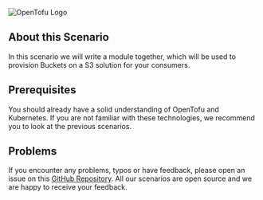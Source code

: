 ![OpenTofu Logo](https://raw.githubusercontent.com/opentofu/brand-artifacts/main/full/transparent/SVG/on-light.svg)

## About this Scenario

In this scenario we will write a module together, which will be used to provision Buckets on a S3 solution for your consumers. 

## Prerequisites

You should already have a solid understanding of OpenTofu and Kubernetes. If you are not familiar with these technologies, we recommend you to look at the previous scenarios.

## Problems

If you encounter any problems, typos or have feedback, please open an issue on this [GitHub Repository](https://github.com/peak-scale/koda-scenarios). All our scenarios are open source and we are happy to receive your feedback.